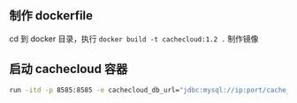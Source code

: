 ## 制作 dockerfile
cd 到 docker 目录，执行 `docker build -t cachecloud:1.2 .` 制作镜像

## 启动 cachecloud 容器

```bash
run -itd -p 8585:8585 -e cachecloud_db_url="jdbc:mysql://ip:port/cache_cloud" -e cachecloud_db_user="user" -e cachecloud_db_password="pwd" --name cachecloud cachecloud:1.2
```